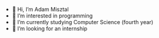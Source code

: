 - 👋 Hi, I’m Adam Misztal
- 👀 I’m interested in programming
- 🌱 I’m currently studying Computer Science (fourth year)
- 📖 I’m looking for an internship 

<!---
Adam3004/Adam3004 is a ✨ special ✨ repository because its `README.md` (this file) appears on your GitHub profile.
You can click the Preview link to take a look at your changes.
--->
